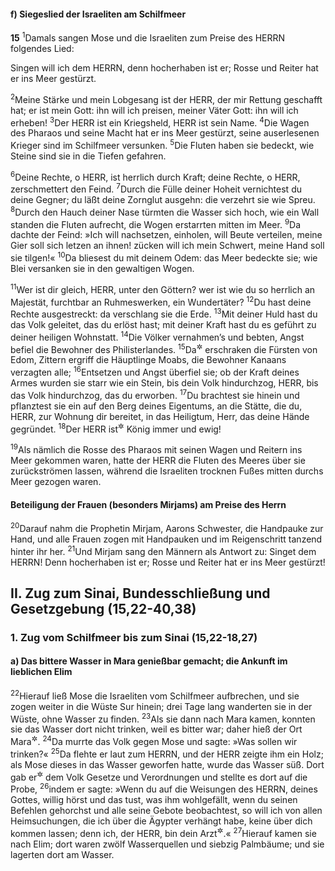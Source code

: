 #### f) Siegeslied der Israeliten am Schilfmeer

__15__
<sup>1</sup>Damals sangen Mose und die Israeliten zum Preise des HERRN folgendes Lied:

Singen will ich dem HERRN, denn hocherhaben ist er; Rosse und Reiter hat er ins Meer gestürzt.

<sup>2</sup>Meine Stärke und mein Lobgesang ist der HERR,
der mir Rettung geschafft hat;
er ist mein Gott: ihn will ich preisen,
meiner Väter Gott: ihn will ich erheben!
<sup>3</sup>Der HERR ist ein Kriegsheld, HERR ist sein Name.
<sup>4</sup>Die Wagen des Pharaos und seine Macht hat er ins Meer gestürzt,
seine auserlesenen Krieger sind im Schilfmeer versunken.
<sup>5</sup>Die Fluten haben sie bedeckt, wie Steine sind sie in die Tiefen gefahren.

<sup>6</sup>Deine Rechte, o HERR, ist herrlich durch Kraft;
deine Rechte, o HERR, zerschmettert den Feind.
<sup>7</sup>Durch die Fülle deiner Hoheit vernichtest du deine Gegner;
du läßt deine Zornglut ausgehn: die verzehrt sie wie Spreu.
<sup>8</sup>Durch den Hauch deiner Nase türmten die Wasser sich hoch,
wie ein Wall standen die Fluten aufrecht,
die Wogen erstarrten mitten im Meer.
<sup>9</sup>Da dachte der Feind: »Ich will nachsetzen, einholen,
will Beute verteilen, meine Gier soll sich letzen an ihnen!
zücken will ich mein Schwert, meine Hand soll sie tilgen!«
<sup>10</sup>Da bliesest du mit deinem Odem: das Meer bedeckte sie;
wie Blei versanken sie in den gewaltigen Wogen.

<sup>11</sup>Wer ist dir gleich, HERR, unter den Göttern?
wer ist wie du so herrlich an Majestät,
furchtbar an Ruhmeswerken, ein Wundertäter?
<sup>12</sup>Du hast deine Rechte ausgestreckt: da verschlang sie die Erde.
<sup>13</sup>Mit deiner Huld hast du das Volk geleitet, das du erlöst hast;
mit deiner Kraft hast du es geführt zu deiner heiligen Wohnstatt.
<sup>14</sup>Die Völker vernahmen’s und bebten,
Angst befiel die Bewohner des Philisterlandes.
<sup>15</sup>Da<sup title="oder: damals?">&#x2732;</sup> erschraken die Fürsten von Edom,
Zittern ergriff die Häuptlinge Moabs,
die Bewohner Kanaans verzagten alle;
<sup>16</sup>Entsetzen und Angst überfiel sie;
ob der Kraft deines Armes wurden sie starr wie ein Stein,
bis dein Volk hindurchzog, HERR,
bis das Volk hindurchzog, das du erworben.
<sup>17</sup>Du brachtest sie hinein und pflanztest sie ein auf den Berg deines Eigentums, an die Stätte, die du, HERR, zur Wohnung dir bereitet,
in das Heiligtum, Herr, das deine Hände gegründet.
<sup>18</sup>Der HERR ist<sup title="oder: bleibt">&#x2732;</sup> König immer und ewig!

<sup>19</sup>Als nämlich die Rosse des Pharaos mit seinen Wagen und Reitern ins Meer gekommen waren, hatte der HERR die Fluten des Meeres über sie zurückströmen lassen, während die Israeliten trocknen Fußes mitten durchs Meer gezogen waren.

#### Beteiligung der Frauen (besonders Mirjams) am Preise des Herrn

<sup>20</sup>Darauf nahm die Prophetin Mirjam, Aarons Schwester, die Handpauke zur Hand, und alle Frauen zogen mit Handpauken und im Reigenschritt tanzend hinter ihr her.
<sup>21</sup>Und Mirjam sang den Männern als Antwort zu:
Singet dem HERRN! Denn hocherhaben ist er; Rosse und Reiter hat er ins Meer gestürzt!

## II. Zug zum Sinai, Bundesschließung und Gesetzgebung (15,22-40,38)

### 1. Zug vom Schilfmeer bis zum Sinai (15,22-18,27)

#### a) Das bittere Wasser in Mara genießbar gemacht; die Ankunft im lieblichen Elim

<sup>22</sup>Hierauf ließ Mose die Israeliten vom Schilfmeer aufbrechen, und sie zogen weiter in die Wüste Sur hinein; drei Tage lang wanderten sie in der Wüste, ohne Wasser zu finden.
<sup>23</sup>Als sie dann nach Mara kamen, konnten sie das Wasser dort nicht trinken, weil es bitter war; daher hieß der Ort Mara<sup title="d.h. Bitterkeit">&#x2732;</sup>.
<sup>24</sup>Da murrte das Volk gegen Mose und sagte: »Was sollen wir trinken?«
<sup>25</sup>Da flehte er laut zum HERRN, und der HERR zeigte ihm ein Holz; als Mose dieses in das Wasser geworfen hatte, wurde das Wasser süß. Dort gab er<sup title="d.h. der HERR">&#x2732;</sup> dem Volk Gesetze und Verordnungen und stellte es dort auf die Probe,
<sup>26</sup>indem er sagte: »Wenn du auf die Weisungen des HERRN, deines Gottes, willig hörst und das tust, was ihm wohlgefällt, wenn du seinen Befehlen gehorchst und alle seine Gebote beobachtest, so will ich von allen Heimsuchungen, die ich über die Ägypter verhängt habe, keine über dich kommen lassen; denn ich, der HERR, bin dein Arzt<sup title="= der dich heilt">&#x2732;</sup>.«
<sup>27</sup>Hierauf kamen sie nach Elim; dort waren zwölf Wasserquellen und siebzig Palmbäume; und sie lagerten dort am Wasser.